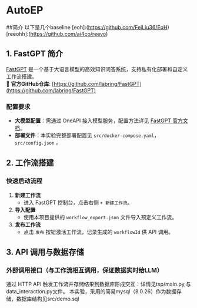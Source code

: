 # AutoEP

##简介
以下是几个baseline
[eoh]:(https://github.com/FeiLiu36/EoH)
[reeohh]:(https://github.com/ai4co/reevo)

## 1. FastGPT 简介
[FastGPT](https://github.com/labring/FastGPT) 是一个基于大语言模型的高效知识问答系统，支持私有化部署和自定义工作流搭建。  
🔗 **官方GitHub仓库**: [https://github.com/labring/FastGPT](https://github.com/labring/FastGPT)

### 配置要求
- **大模型配置**：需通过 OneAPI 接入模型服务，配置方法详见 [FastGPT 官方文档](https://doc.tryfastgpt.ai/docs/development/openapi/intro/)。
- **部署文件**：本实验完整部署配置见 `src/docker-compose.yaml`， `src/config.json` 。


## 2. 工作流搭建
### 快速启动流程
1. **新建工作流**  
   - 进入 FastGPT 控制台，点击右侧 `+ 新建工作流`。
2. **导入配置**  
   - 使用本项目提供的 `workflow_export.json` 文件导入预定义工作流。
3. **发布工作流**  
   - 点击 `发布` 按钮激活工作流，记录生成的 `workflowId` 供 API 调用。
  
     
## 3. API 调用与数据存储
### 外部调用接口（与工作流相互调用，保证数据实时给LLM）
通过 HTTP API 触发工作流并存储结果到数据库形成交互：详情见tsp/main.py,与data_interaction.py文件。
本实验，采用的简易mysql（8.0.26）作为数据存储，数据库结构见src/demo.sql   
